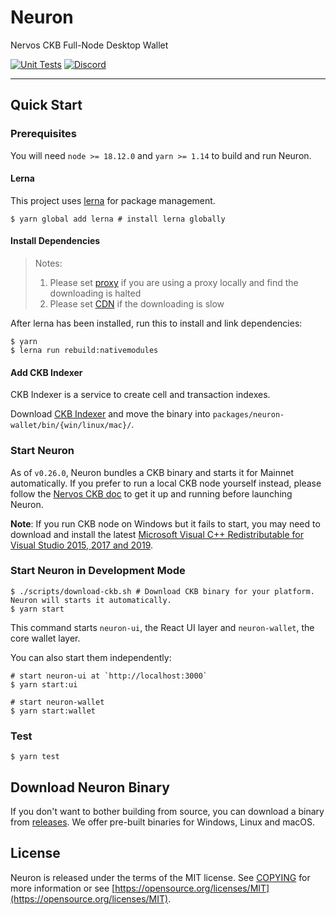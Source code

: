 # Neuron

Nervos CKB Full-Node Desktop Wallet

[![Unit Tests](https://github.com/nervosnetwork/neuron/actions/workflows/unit_tests.yml/badge.svg)](https://github.com/nervosnetwork/neuron/actions/workflows/unit_tests.yml)
[![Discord](https://img.shields.io/discord/956765352514183188?label=Discord&logo=discord&style=default&color=grey&labelColor=5865F2&logoColor=white)](https://discord.gg/N9nZ3JE2Gg)

---

## Quick Start

### Prerequisites

You will need `node >= 18.12.0` and `yarn >= 1.14` to build and run Neuron.

#### Lerna

This project uses [lerna](https://github.com/lerna/lerna/) for package management.

```shell
$ yarn global add lerna # install lerna globally
```

#### Install Dependencies

> Notes: 
> 1. Please set [proxy](https://www.electronjs.org/docs/latest/tutorial/installation#proxies) if you are using a proxy locally and find the downloading is halted
> 2. Please set [CDN](https://www.electronjs.org/docs/latest/tutorial/installation#mirror) if the downloading is slow

After lerna has been installed, run this to install and link dependencies:

```shell
$ yarn
$ lerna run rebuild:nativemodules
```






#### Add CKB Indexer


CKB Indexer is a service to create cell and transaction indexes.

Download [CKB Indexer](https://github.com/nervosnetwork/ckb-indexer/releases) and move the binary into `packages/neuron-wallet/bin/{win/linux/mac}/`.

### Start Neuron

As of `v0.26.0`, Neuron bundles a CKB binary and starts it for Mainnet automatically. If you prefer to run a local CKB node yourself instead, please follow the [Nervos CKB doc](https://docs.nervos.org/docs/basics/guides/mainnet) to get it up and running before launching Neuron.

**Note**: If you run CKB node on Windows but it fails to start, you may need to download and install the latest [Microsoft Visual C++ Redistributable for Visual Studio 2015, 2017 and 2019](https://support.microsoft.com/en-us/help/2977003/the-latest-supported-visual-c-downloads).

### Start Neuron in Development Mode

```shell
$ ./scripts/download-ckb.sh # Download CKB binary for your platform. Neuron will starts it automatically.
$ yarn start
```

This command starts `neuron-ui`, the React UI layer and `neuron-wallet`, the core wallet layer.

You can also start them independently:

```shell
# start neuron-ui at `http://localhost:3000`
$ yarn start:ui
```

```shell
# start neuron-wallet
$ yarn start:wallet
```

### Test

```shell
$ yarn test
```

## Download Neuron Binary

If you don't want to bother building from source, you can download a binary from [releases](https://github.com/nervosnetwork/neuron/releases). We offer pre-built binaries for Windows, Linux and macOS.

## License

Neuron is released under the terms of the MIT license. See [COPYING](COPYING) for more information or see [https://opensource.org/licenses/MIT](https://opensource.org/licenses/MIT).

